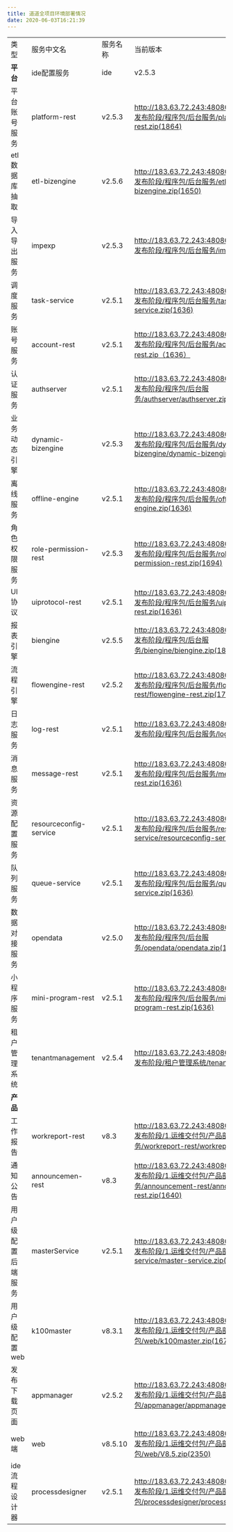 ```yaml
---
title: 道道全项目环境部署情况
date: 2020-06-03T16:21:39
---
```


|||||||
|---|---|---|---|---|---|
|类型|服务中文名|服务名称|当前版本|对应版本包下载|备注|
|**平台**|ide配置服务|ide|v2.5.3|http://183.63.72.243:48080/svn/doc/aPaaS/V2.5/5.发布阶段/程序包/后台服务/ide/ide.zip(1887)||
|平台账号服务|platform-rest|v2.5.3|http://183.63.72.243:48080/svn/doc/aPaaS/V2.5/5.发布阶段/程序包/后台服务/platform-rest/platform-rest.zip(1864)||
|etl数据库抽取|etl-bizengine|v2.5.6|http://183.63.72.243:48080/svn/doc/aPaaS/V2.5/5.发布阶段/程序包/后台服务/etl-bizengine/etl-bizengine.zip(1650)||
|导入导出服务|impexp|v2.5.3|http://183.63.72.243:48080/svn/doc/aPaaS/V2.5/5.发布阶段/程序包/后台服务/impexp/impexp.zip(1803)||
|调度服务|task-service|v2.5.1|http://183.63.72.243:48080/svn/doc/aPaaS/V2.5/5.发布阶段/程序包/后台服务/task-service/task-service.zip(1636)||
|账号服务|account-rest|v2.5.1|http://183.63.72.243:48080/svn/doc/aPaaS/V2.5/5.发布阶段/程序包/后台服务/account-rest/account-rest.zip（1636）||
|认证服务|authserver|v2.5.1|http://183.63.72.243:48080/svn/doc/aPaaS/V2.5/5.发布阶段/程序包/后台服务/authserver/authserver.zip(1636)||
|业务动态引擎|dynamic-bizengine|v2.5.3|http://183.63.72.243:48080/svn/doc/aPaaS/V2.5/5.发布阶段/程序包/后台服务/dynamic-bizengine/dynamic-bizengine.zip(1803)||
|离线服务|offline-engine|v2.5.1|http://183.63.72.243:48080/svn/doc/aPaaS/V2.5/5.发布阶段/程序包/后台服务/offline-engine/offline-engine.zip(1636)||
|角色权限服务|role-permission-rest|v2.5.3|http://183.63.72.243:48080/svn/doc/aPaaS/V2.5/5.发布阶段/程序包/后台服务/role-permission-rest/role-permission-rest.zip(1694)||
|UI协议|uiprotocol-rest|v2.5.1|http://183.63.72.243:48080/svn/doc/aPaaS/V2.5/5.发布阶段/程序包/后台服务/uiprotocol-restt/uiprotocol-rest.zip(1636)||
|报表引擎|biengine|v2.5.5|http://183.63.72.243:48080/svn/doc/aPaaS/V2.5/5.发布阶段/程序包/后台服务/biengine/biengine.zip(1887)||
|流程引擎|flowengine-rest|v2.5.2|http://183.63.72.243:48080/svn/doc/aPaaS/V2.5/5.发布阶段/程序包/后台服务/flowengine-rest/flowengine-rest.zip(1732)||
|日志服务|log-rest|v2.5.1|http://183.63.72.243:48080/svn/doc/aPaaS/V2.5/5.发布阶段/程序包/后台服务/log-rest/log-rest.zip(1636)||
|消息服务|message-rest|v2.5.1|http://183.63.72.243:48080/svn/doc/aPaaS/V2.5/5.发布阶段/程序包/后台服务/message-rest/message-rest.zip(1636)||
|资源配置服务|resourceconfig-service|v2.5.1|http://183.63.72.243:48080/svn/doc/aPaaS/V2.5/5.发布阶段/程序包/后台服务/resourceconfig-service/resourceconfig-service.zip(1636)||
|队列服务|queue-service|v2.5.1|http://183.63.72.243:48080/svn/doc/aPaaS/V2.5/5.发布阶段/程序包/后台服务/queue-service/queue-service.zip(1636)||
|数据对接服务|opendata|v2.5.0|http://183.63.72.243:48080/svn/doc/aPaaS/V2.5/5.发布阶段/程序包/后台服务/opendata/opendata.zip(1777)||
|小程序服务|mini-program-rest|v2.5.1|http://183.63.72.243:48080/svn/doc/aPaaS/V2.5/5.发布阶段/程序包/后台服务/mini-program-rest/mini-program-rest.zip(1636)||
|租户管理系统|tenantmanagement|v2.5.4|http://183.63.72.243:48080/svn/doc/aPaaS/V2.5/5.发布阶段/租户管理系统/tenantmanagement.zip(1750)||
|**产品**|
|工作报告|workreport-rest|v8.3|http://183.63.72.243:48080/svn/doc/xtionkx/V8.3/5.发布阶段/1.运维交付包/产品部署包/产品微服务/workreport-rest/workreport-rest.zip(1640)||
|通知公告|announcemen-rest|v8.3|http://183.63.72.243:48080/svn/doc/xtionkx/V8.3/5.发布阶段/1.运维交付包/产品部署包/产品微服务/announcement-rest/announcement-rest.zip(1640)||
|用户级配置后端服务|masterService|v2.5.1|http://183.63.72.243:48080/svn/doc/xtionkx/V8.3/5.发布阶段/1.运维交付包/产品部署包/产品微服务/master-service/master-service.zip(1640)||
|用户级配置web|k100master|v8.3.1|http://183.63.72.243:48080/svn/doc/xtionkx/V8.3/5.发布阶段/1.运维交付包/产品部署包/web/k100master.zip(1670)||
|发布下载页面|appmanager|v2.5.2|http://183.63.72.243:48080/svn/doc/xtionkx/V8.3/5.发布阶段/1.运维交付包/产品部署包/appmanager/appmanager.zip(1834)||
|web端|web|v8.5.10|http://183.63.72.243:48080/svn/doc/xtionkx/V8.5/5.发布阶段/1.运维交付包/产品部署包/web/V8.5.zip(2350)|上线时间：2020.4.3|
|ide流程设计器|processdesigner|v2.5.1|http://183.63.72.243:48080/svn/doc/xtionkx/V8.3/5.发布阶段/1.运维交付包/产品部署包/processdesigner/processdesigner.zip(1643)||